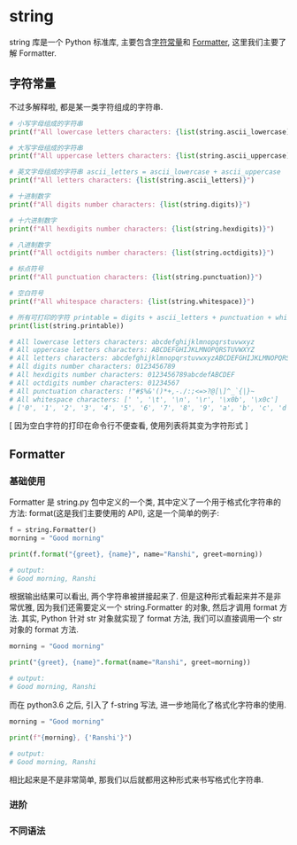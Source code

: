 # string

string 库是一个 Python 标准库, 主要包含[字符常量](#字符常量)和 [Formatter](#formatter), 这里我们主要了解 Formatter.

## 字符常量

不过多解释啦, 都是某一类字符组成的字符串.

```py
# 小写字母组成的字符串
print(f"All lowercase letters characters: {list(string.ascii_lowercase)}")

# 大写字母组成的字符串
print(f"All uppercase letters characters: {list(string.ascii_uppercase)}")

# 英文字母组成的字符串 ascii_letters = ascii_lowercase + ascii_uppercase
print(f"All letters characters: {list(string.ascii_letters)}")

# 十进制数字
print(f"All digits number characters: {list(string.digits)}")

# 十六进制数字
print(f"All hexdigits number characters: {list(string.hexdigits)}")

# 八进制数字
print(f"All octdigits number characters: {list(string.octdigits)}")

# 标点符号
print(f"All punctuation characters: {list(string.punctuation)}")

# 空白符号
print(f"All whitespace characters: {list(string.whitespace)}")

# 所有可打印的字符 printable = digits + ascii_letters + punctuation + whitespace
print(list(string.printable))

# All lowercase letters characters: abcdefghijklmnopqrstuvwxyz
# All uppercase letters characters: ABCDEFGHIJKLMNOPQRSTUVWXYZ
# All letters characters: abcdefghijklmnopqrstuvwxyzABCDEFGHIJKLMNOPQRSTUVWXYZ
# All digits number characters: 0123456789
# All hexdigits number characters: 0123456789abcdefABCDEF
# All octdigits number characters: 01234567
# All punctuation characters: !"#$%&'()*+,-./:;<=>?@[\]^_`{|}~
# All whitespace characters: [' ', '\t', '\n', '\r', '\x0b', '\x0c']
# ['0', '1', '2', '3', '4', '5', '6', '7', '8', '9', 'a', 'b', 'c', 'd', 'e', 'f', 'g', 'h', 'i', 'j', 'k', 'l', 'm', 'n', 'o', 'p', 'q', 'r', 's', 't', 'u', 'v', 'w', 'x', 'y', 'z', 'A', 'B', 'C', 'D', 'E', 'F', 'G', 'H', 'I', 'J', 'K', 'L', 'M', 'N', 'O', 'P', 'Q', 'R', 'S', 'T', 'U', 'V', 'W', 'X', 'Y', 'Z', '!', '"', '#', '$', '%', '&', "'", '(', ')', '*', '+', ',', '-', '.', '/', ':', ';', '<', '=', '>', '?', '@', '[', '\\', ']', '^', '_', '`', '{', '|', '}', '~', ' ', '\t', '\n', '\r', '\x0b', '\x0c']
```

[ 因为空白字符的打印在命令行不便查看, 使用列表将其变为字符形式 ]

## Formatter

### 基础使用

Formatter 是 string.py 包中定义的一个类, 其中定义了一个用于格式化字符串的方法: format(这是我们主要使用的 API), 这是一个简单的例子:

```py
f = string.Formatter()
morning = "Good morning"

print(f.format("{greet}, {name}", name="Ranshi", greet=morning))

# output:
# Good morning, Ranshi
```

根据输出结果可以看出, 两个字符串被拼接起来了. 但是这种形式看起来并不是非常优雅, 因为我们还需要定义一个 string.Formatter 的对象, 然后才调用 format 方法. 其实, Python 针对 str 对象就实现了 format 方法, 我们可以直接调用一个 str 对象的 format 方法.

```py
morning = "Good morning"

print("{greet}, {name}".format(name="Ranshi", greet=morning))

# output:
# Good morning, Ranshi
```

而在 python3.6 之后, 引入了 f-string 写法, 进一步地简化了格式化字符串的使用.

```py
morning = "Good morning"

print(f"{morning}, {'Ranshi'}")

# output:
# Good morning, Ranshi
```

相比起来是不是非常简单, 那我们以后就都用这种形式来书写格式化字符串.

### 进阶

### 不同语法
